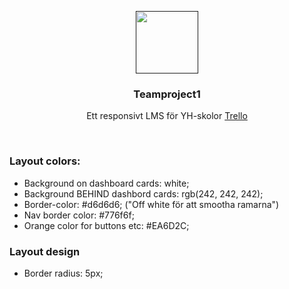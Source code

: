 <p align="center">
  <a href="">
    <img src="https://lh3.googleusercontent.com/oFlHrHIHr3IT0KgbFVmNjCsI7PDzdm6YQj9WhXpaPiM7elyTXpHlNDLklr5RElpG3gM=h310" alt="" width=100 height=100>
  </a>

  <h3 align="center">Teamproject1</h3>

  <p align="center">
    Ett responsivt LMS för YH-skolor     
  <a href="https://trello.com/b/nOapM9nK/projektarbete">Trello</a>


  </p>
</p>

<br>


### Layout colors:
* Background on dashboard cards: white;
* Background BEHIND dashbord cards: rgb(242, 242, 242);
* Border-color: #d6d6d6; ("Off white för att smootha ramarna")
* Nav border color: #776f6f;
* Orange color for buttons etc: #EA6D2C;

### Layout design
* Border radius: 5px;
